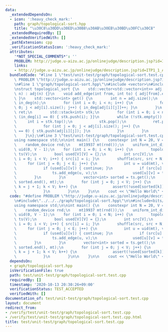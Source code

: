 ```yaml
---
data:
  _extendedDependsOn:
  - icon: ':heavy_check_mark:'
    path: graph/topological-sort.hpp
    title: "\u30C8\u30DD\u30ED\u30B8\u30AB\u30EB\u30BD\u30FC\u30C8"
  _extendedRequiredBy: []
  _extendedVerifiedWith: []
  _pathExtension: cpp
  _verificationStatusIcon: ':heavy_check_mark:'
  attributes:
    '*NOT_SPECIAL_COMMENTS*': ''
    PROBLEM: http://judge.u-aizu.ac.jp/onlinejudge/description.jsp?id=ITP1_1_A&lang=ja
    links:
    - http://judge.u-aizu.ac.jp/onlinejudge/description.jsp?id=ITP1_1_A&lang=ja
  bundledCode: "#line 1 \"test/unit-test/graph/topological-sort.test.cpp\"\n#define\
    \ PROBLEM \"http://judge.u-aizu.ac.jp/onlinejudge/description.jsp?id=ITP1_1_A&lang=ja\"\
    \n#line 1 \"graph/topological-sort.hpp\"\n#include <vector>\n#include <stack>\n\
    \nstruct topological_sort {\n    std::vector<std::vector<int>> adj;\n    topological_sort(int\
    \ n) : adj(n) {}\n    void add_edge(int from, int to) { adj[from].emplace_back(to);\
    \ }\n    std::vector<int> get() {\n        int n = adj.size();\n        std::vector<int>\
    \ in_deg(n);\n        for (int i = 0; i < n; i++) {\n            for (int j =\
    \ 0; j < adj[i].size(); j++) { in_deg[adj[i][j]]++; }\n        }\n        std::vector<int>\
    \ ret;\n        std::stack<int> stk;\n        for (int i = 0; i < n; i++) { if\
    \ (in_deg[i] == 0) { stk.push(i); }}\n        while (!stk.empty()) {\n       \
    \     int i = stk.top();\n            stk.pop();\n            ret.push_back(i);\n\
    \            for (int j = 0; j < adj[i].size(); j++) {\n                if (--in_deg[adj[i][j]]\
    \ == 0) { stk.push(adj[i][j]); }\n            }\n        }\n        return ret;\n\
    \    }\n};\n#line 3 \"test/unit-test/graph/topological-sort.test.cpp\"\n\n#include<bits/stdc++.h>\n\
    using namespace std;\n\nint main() {\n    constexpr int N = 20, V = 100, E = 1000;\n\
    \    random_device rnd;\n    mt19937 mt(rnd());\n    uniform_int_distribution<>\
    \ uid(0, V - 1);\n    for (int i = 0; i < N; i++) {\n        topological_sort\
    \ ts(V);\n        bool used[V][V] = {};\n        int src[V];\n        for (int\
    \ i = 0; i < V; i++) { src[i] = i; }\n        shuffle(src, src + N, mt);\n   \
    \     for (int j = 0; j < E; j++) {\n            int u = uid(mt), v = uid(mt);\n\
    \            if (used[u][v]) { continue; }\n            if (src[u] < src[v]) {\n\
    \                ts.add_edge(u, v);\n                used[u][v] = true;\n    \
    \        }\n        }\n        vector<int> sorted = ts.get();\n        // shuffle(sorted.begin(),\
    \ sorted.end(), mt);\n        for (int j = 0; j < V; j++) {\n            for (int\
    \ k = j + 1; k < V; k++) {\n                assert(!used[sorted[k]][sorted[j]]);\n\
    \            }\n        }\n\n    }\n\n    cout << \"Hello World\" << endl;\n}\n"
  code: "#define PROBLEM \"http://judge.u-aizu.ac.jp/onlinejudge/description.jsp?id=ITP1_1_A&lang=ja\"\
    \n#include\"../../../graph/topological-sort.hpp\"\n\n#include<bits/stdc++.h>\n\
    using namespace std;\n\nint main() {\n    constexpr int N = 20, V = 100, E = 1000;\n\
    \    random_device rnd;\n    mt19937 mt(rnd());\n    uniform_int_distribution<>\
    \ uid(0, V - 1);\n    for (int i = 0; i < N; i++) {\n        topological_sort\
    \ ts(V);\n        bool used[V][V] = {};\n        int src[V];\n        for (int\
    \ i = 0; i < V; i++) { src[i] = i; }\n        shuffle(src, src + N, mt);\n   \
    \     for (int j = 0; j < E; j++) {\n            int u = uid(mt), v = uid(mt);\n\
    \            if (used[u][v]) { continue; }\n            if (src[u] < src[v]) {\n\
    \                ts.add_edge(u, v);\n                used[u][v] = true;\n    \
    \        }\n        }\n        vector<int> sorted = ts.get();\n        // shuffle(sorted.begin(),\
    \ sorted.end(), mt);\n        for (int j = 0; j < V; j++) {\n            for (int\
    \ k = j + 1; k < V; k++) {\n                assert(!used[sorted[k]][sorted[j]]);\n\
    \            }\n        }\n\n    }\n\n    cout << \"Hello World\" << endl;\n}"
  dependsOn:
  - graph/topological-sort.hpp
  isVerificationFile: true
  path: test/unit-test/graph/topological-sort.test.cpp
  requiredBy: []
  timestamp: '2020-10-13 20:30:26+09:00'
  verificationStatus: TEST_ACCEPTED
  verifiedWith: []
documentation_of: test/unit-test/graph/topological-sort.test.cpp
layout: document
redirect_from:
- /verify/test/unit-test/graph/topological-sort.test.cpp
- /verify/test/unit-test/graph/topological-sort.test.cpp.html
title: test/unit-test/graph/topological-sort.test.cpp
---
```

